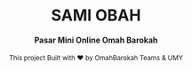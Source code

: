 ﻿<h1 align="center">SAMI OBAH</h1>
 
<div align="center">
  <strong>Pasar Mini Online Omah Barokah</strong>
</div>
<div align="center">
  
</div>

<br />

<!--
<div align="center">
  Stability
  <img src="https://img.shields.io/badge/status-beta-blue.svg?style=flat-square"
    alt="Beta" /> 
     
   
</div> 
--> 
 

<div align="center">
  <sub>This project Built with ❤︎ by OmahBarokah Teams & UMY
</div>
 
